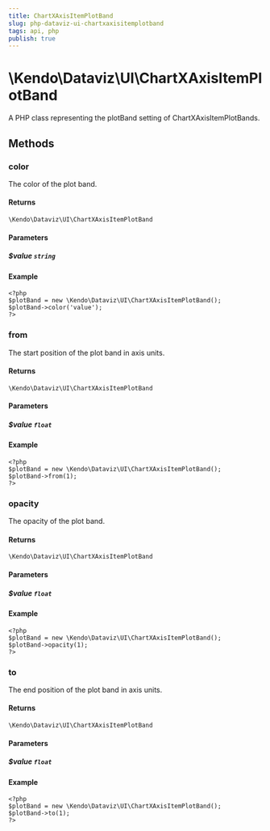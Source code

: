 ```yaml
---
title: ChartXAxisItemPlotBand
slug: php-dataviz-ui-chartxaxisitemplotband
tags: api, php
publish: true
---
```


# \Kendo\Dataviz\UI\ChartXAxisItemPlotBand

A PHP class representing the plotBand setting of ChartXAxisItemPlotBands.


## Methods

### color
The color of the plot band.

#### Returns
`\Kendo\Dataviz\UI\ChartXAxisItemPlotBand`

#### Parameters

##### $value `string`



#### Example 
    <?php
    $plotBand = new \Kendo\Dataviz\UI\ChartXAxisItemPlotBand();
    $plotBand->color('value');
    ?>

### from
The start position of the plot band in axis units.

#### Returns
`\Kendo\Dataviz\UI\ChartXAxisItemPlotBand`

#### Parameters

##### $value `float`



#### Example 
    <?php
    $plotBand = new \Kendo\Dataviz\UI\ChartXAxisItemPlotBand();
    $plotBand->from(1);
    ?>

### opacity
The opacity of the plot band.

#### Returns
`\Kendo\Dataviz\UI\ChartXAxisItemPlotBand`

#### Parameters

##### $value `float`



#### Example 
    <?php
    $plotBand = new \Kendo\Dataviz\UI\ChartXAxisItemPlotBand();
    $plotBand->opacity(1);
    ?>

### to
The end position of the plot band in axis units.

#### Returns
`\Kendo\Dataviz\UI\ChartXAxisItemPlotBand`

#### Parameters

##### $value `float`



#### Example 
    <?php
    $plotBand = new \Kendo\Dataviz\UI\ChartXAxisItemPlotBand();
    $plotBand->to(1);
    ?>

